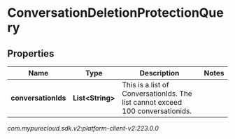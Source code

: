 # ConversationDeletionProtectionQuery


## Properties

| Name | Type | Description | Notes |
| ------------ | ------------- | ------------- | ------------- |
| **conversationIds** | **List&lt;String&gt;** | This is a list of ConversationIds. The list cannot exceed 100 conversationids. |  |




_com.mypurecloud.sdk.v2:platform-client-v2:223.0.0_
